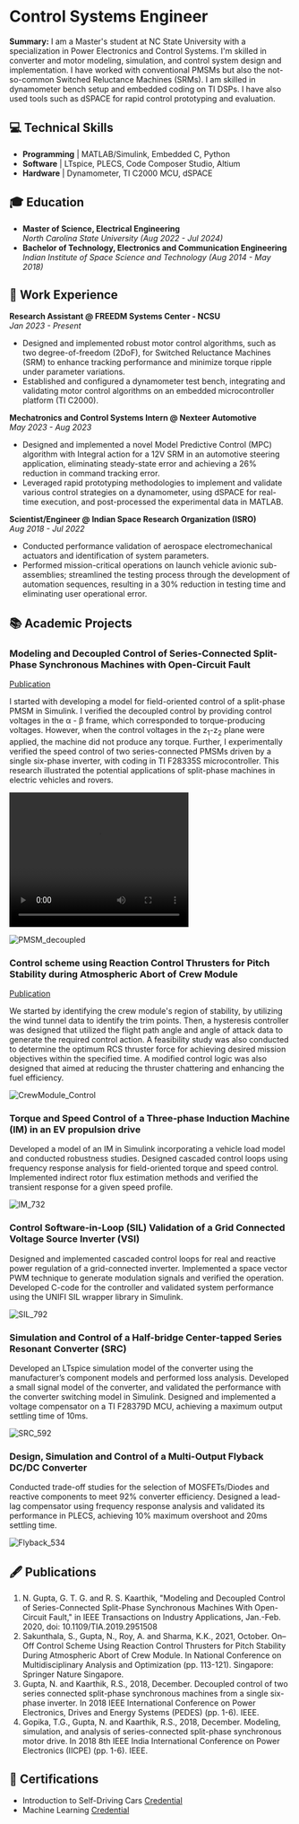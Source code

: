 # Control Systems Engineer

**Summary:** I am a Master's student at NC State University with a specialization in Power Electronics and Control Systems. I'm skilled in converter and motor modeling, simulation, and control system design and implementation. I have worked with conventional PMSMs but also the not-so-common Switched Reluctance Machines (SRMs). I am skilled in dynamometer bench setup and embedded coding on TI DSPs. I have also used tools such as dSPACE for rapid control prototyping and evaluation.

## 💻 Technical Skills
- **Programming** | MATLAB/Simulink, Embedded C, Python
- **Software** | LTspice, PLECS, Code Composer Studio, Altium
- **Hardware** | Dynamometer, TI C2000 MCU, dSPACE

## 🎓 Education
- **Master of Science, Electrical Engineering** <br>
_North Carolina State University (Aug 2022 - Jul 2024)_
- **Bachelor of Technology, Electronics and Communication Engineering** <br>
_Indian Institute of Space Science and Technology (Aug 2014 - May 2018)_

## 💼 Work Experience
**Research Assistant @ FREEDM Systems Center - NCSU** <br>
_Jan 2023 - Present_
- Designed and implemented robust motor control algorithms, such as two degree-of-freedom (2DoF), for Switched Reluctance Machines (SRM) to enhance tracking performance and minimize torque ripple under parameter variations.
- Established and configured a dynamometer test bench, integrating and validating motor control algorithms on an embedded microcontroller platform (TI C2000).

**Mechatronics and Control Systems Intern @ Nexteer Automotive** <br>
_May 2023 - Aug 2023_
- Designed and implemented a novel Model Predictive Control (MPC) algorithm with Integral action for a 12V SRM in an automotive steering application, eliminating steady-state error and achieving a 26% reduction in command tracking error.
- Leveraged rapid prototyping methodologies to implement and validate various control strategies on a dynamometer, using dSPACE for real-time execution, and post-processed the experimental data in MATLAB.

**Scientist/Engineer @ Indian Space Research Organization (ISRO)** <br>
_Aug 2018 - Jul 2022_
- Conducted performance validation of aerospace electromechanical actuators and identification of system parameters.
- Performed mission-critical operations on launch vehicle avionic sub-assemblies; streamlined the testing process through the development of automation sequences, resulting in a 30% reduction in testing time and eliminating user operational error.


## 📚 Academic Projects
### Modeling and Decoupled Control of Series-Connected Split-Phase Synchronous Machines with Open-Circuit Fault
[Publication](https://ieeexplore.ieee.org/abstract/document/8891722)

I started with developing a model for field-oriented control of a split-phase PMSM in Simulink. I verified the decoupled control by providing control voltages in the &alpha; - &beta; frame, which corresponded to torque-producing voltages. However, when the control voltages in the z<sub>1</sub>-z<sub>2</sub> plane were applied, the machine did not produce any torque. Further, I experimentally verified the speed control of two series-connected PMSMs driven by a single six-phase inverter, with coding in TI F28335S microcontroller. This research illustrated the potential applications of split-phase machines in electric vehicles and rovers.

<video width="320" height="240" controls>
  <source src="/assets/decoupled_comp.mp4" type="video/mp4">
</video>

![PMSM_decoupled](/assets/setup_2.jpg)

### Control scheme using Reaction Control Thrusters for Pitch Stability during Atmospheric Abort of Crew Module
[Publication](https://link.springer.com/chapter/10.1007/978-981-19-3938-9_11)

We started by identifying the crew module's region of stability, by utilizing the wind tunnel data to identify the trim points. Then, a hysteresis controller was designed that utilized the flight path angle and angle of attack data to generate the required control action. A feasibility study was also conducted to determine the optimum RCS thruster force for achieving desired mission objectives within the specified time. A modified control logic was also designed that aimed at reducing the thruster chattering and enhancing the fuel efficiency.

![CrewModule_Control](/assets/on_off_control.png)

### Torque and Speed Control of a Three-phase Induction Machine (IM) in an EV propulsion drive

Developed a model of an IM in Simulink incorporating a vehicle load model and conducted robustness studies. Designed cascaded control loops using frequency response analysis for field-oriented torque and speed control. Implemented indirect rotor flux estimation methods and verified the transient response for a given speed profile.

![IM_732](/assets/torque_profile_IM.png)

### Control Software-in-Loop (SIL) Validation of a Grid Connected Voltage Source Inverter (VSI)

Designed and implemented cascaded control loops for real and reactive power regulation of a grid-connected inverter. Implemented a space vector PWM technique to generate modulation signals and verified the operation. Developed C-code for the controller and validated system performance using the UNIFI SIL wrapper library in Simulink.

![SIL_792](/assets/demoResultDroop.png)

### Simulation and Control of a Half-bridge Center-tapped Series Resonant Converter (SRC)

Developed an LTspice simulation model of the converter using the manufacturer’s component models and performed loss analysis. Developed a small signal model of the converter, and validated the performance with the converter switching model in Simulink. Designed and implemented a voltage compensator on a TI F28379D MCU, achieving a maximum output settling time of 10ms.

![SRC_592](/assets/bode_designer_592.png)

### Design, Simulation and Control of a Multi-Output Flyback DC/DC Converter

Conducted trade-off studies for the selection of MOSFETs/Diodes and reactive components to meet 92% converter efficiency. Designed a lead-lag compensator using frequency response analysis and validated its performance in PLECS, achieving 10% maximum overshoot and 20ms settling time.

![Flyback_534](/assets/schematic_closedloop_534.png)

## 🖋️ Publications
1. N. Gupta, G. T. G. and R. S. Kaarthik, "Modeling and Decoupled Control of Series-Connected Split-Phase Synchronous Machines With Open-Circuit Fault," in IEEE Transactions on Industry Applications, Jan.-Feb. 2020, doi: 10.1109/TIA.2019.2951508
2. Sakunthala, S., Gupta, N., Roy, A. and Sharma, K.K., 2021, October. On–Off Control Scheme Using Reaction Control Thrusters for Pitch Stability During Atmospheric Abort of Crew Module. In National Conference on Multidisciplinary Analysis and Optimization (pp. 113-121). Singapore: Springer Nature Singapore.
3. Gupta, N. and Kaarthik, R.S., 2018, December. Decoupled control of two series connected split-phase synchronous machines from a single six-phase inverter. In 2018 IEEE International Conference on Power Electronics, Drives and Energy Systems (PEDES) (pp. 1-6). IEEE.
4. Gopika, T.G., Gupta, N. and Kaarthik, R.S., 2018, December. Modeling, simulation, and analysis of series-connected split-phase synchronous motor drive. In 2018 8th IEEE India International Conference on Power Electronics (IICPE) (pp. 1-6). IEEE.

## 📜 Certifications
- Introduction to Self-Driving Cars [Credential](https://www.coursera.org/account/accomplishments/verify/VL4CYKBNCTFT)
- Machine Learning [Credential](https://www.coursera.org/account/accomplishments/verify/DJMPDFPA8MM3)
